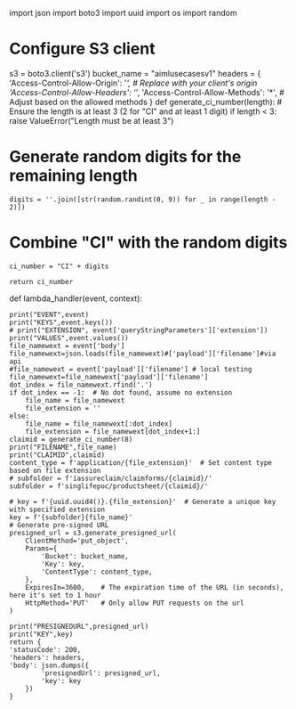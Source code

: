import json
import boto3
import uuid
import os
import random

# Configure S3 client
s3 = boto3.client('s3')
bucket_name = "aimlusecasesv1"
headers = {
            'Access-Control-Allow-Origin': '*',  # Replace with your client's origin
            'Access-Control-Allow-Headers': '*',
            'Access-Control-Allow-Methods': '*',  # Adjust based on the allowed methods
        }
def generate_ci_number(length):
    # Ensure the length is at least 3 (2 for "CI" and at least 1 digit)
    if length < 3:
        raise ValueError("Length must be at least 3")

# Generate random digits for the remaining length
    digits = ''.join([str(random.randint(0, 9)) for _ in range(length - 2)])

# Combine "CI" with the random digits
    ci_number = "CI" + digits

    return ci_number

def lambda_handler(event, context):
    
    print("EVENT",event)
    print("KEYS",event.keys())
    # print("EXTENSION", event['queryStringParameters']['extension'])
    print("VALUES",event.values())
    file_namewext = event['body']
    file_namewext=json.loads(file_namewext)#['payload']['filename']#via api
    #file_namewext = event['payload']['filename'] # local testing
    file_namewext=file_namewext['payload']['filename']
    dot_index = file_namewext.rfind('.')
    if dot_index == -1:  # No dot found, assume no extension
        file_name = file_namewext
        file_extension = ''
    else:
        file_name = file_namewext[:dot_index]
        file_extension = file_namewext[dot_index+1:]
    claimid = generate_ci_number(8)
    print("FILENAME",file_name)
    print("CLAIMID",claimid)
    content_type = f'application/{file_extension}'  # Set content type based on file extension
    # subfolder = f'iassureclaim/claimforms/{claimid}/'
    subfolder = f'singlifepoc/productsheet/{claimid}/'
    
    # key = f'{uuid.uuid4()}.{file_extension}'  # Generate a unique key with specified extension
    key = f'{subfolder}{file_name}'
    # Generate pre-signed URL
    presigned_url = s3.generate_presigned_url(
        ClientMethod='put_object',
        Params={
            'Bucket': bucket_name, 
            'Key': key,
            'ContentType': content_type,
        },
        ExpiresIn=3600,    # The expiration time of the URL (in seconds), here it's set to 1 hour
        HttpMethod='PUT'   # Only allow PUT requests on the url
    )

    print("PRESIGNEDURL",presigned_url)
    print("KEY",key)
    return {
    'statusCode': 200,
    'headers': headers,
    'body': json.dumps({
            'presignedUrl': presigned_url,
            'key': key
        })
    }
